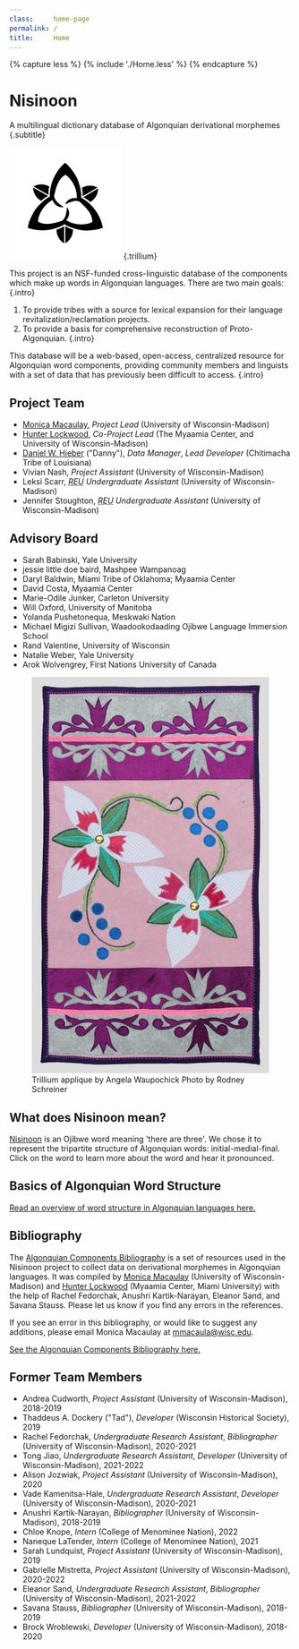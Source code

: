 ```yaml
---
class:     home-page
permalink: /
title:     Home
---
```


{% capture less %}
  {% include './Home.less' %}
{% endcapture %}

<style>
  {{ less | css }}
</style>

# Nisinoon

A multilingual dictionary database of Algonquian derivational morphemes {.subtitle}

![stylized trillium flower icon](/images/trillium.svg) {.trillium}

This project is an NSF-funded cross-linguistic database of the components which make up words in Algonquian languages. There are two main goals: {.intro}

1. To provide tribes with a source for lexical expansion for their language revitalization/reclamation projects.
2. To provide a basis for comprehensive reconstruction of Proto-Algonquian.
{.intro}

This database will be a web-based, open-access, centralized resource for Algonquian word components, providing community members and linguists with a set of data that has previously been difficult to access. {.intro}

## Project Team

- [Monica Macaulay][website-monica], *Project Lead* (University of Wisconsin-Madison)
- [Hunter Lockwood][website-hunter], *Co-Project Lead* (The Myaamia Center, and University of Wisconsin-Madison)
- [Daniel W. Hieber][website-danny] ("Danny"), *Data Manager*, *Lead Developer* (Chitimacha Tribe of Louisiana)
- Vivian Nash, *Project Assistant* (University of Wisconsin-Madison)
- Leksi Scarr, *<abbr title='Research Experience for Undergraduates'>REU</abbr> Undergraduate Assistant* (University of Wisconsin-Madison)
- Jennifer Stoughton, *<abbr title='Research Experience for Undergraduates'>REU</abbr> Undergraduate Assistant* (University of Wisconsin-Madison)

## Advisory Board

- Sarah Babinski, Yale University
- jessie little doe baird, Mashpee Wampanoag
- Daryl Baldwin, Miami Tribe of Oklahoma; Myaamia Center
- David Costa, Myaamia Center
- Marie-Odile Junker, Carleton University
- Will Oxford, University of Manitoba
- Yolanda Pushetonequa, Meskwaki Nation
- Michael Migizi Sullivan, Waadookodaading Ojibwe Language Immersion School
- Rand Valentine, University of Wisconsin
- Natalie Weber, Yale University
- Arok Wolvengrey, First Nations University of Canada

<figure class=textile>
  <img alt='A rectangular textile hand made by Angela Waupochick for the Nisinoon project, displaying a top-down view of two trillium flowers at opposite corners of a pink square in the center, bordered by side views of two trillium flowers along the top and bottom. Photo by Rodney Schreiner.' src=/images/textile.jpg>
  <figcaption>
    <span>Trillium applique by Angela Waupochick</span>
    <span>Photo by Rodney Schreiner</span>
  </figcaption>
</figure>

## What does Nisinoon mean?

[Nisinoon][nisinoon-entry] is an Ojibwe word meaning 'there are three'. We chose it to represent the tripartite structure of Algonquian words: initial-medial-final. Click on the word to learn more about the word and hear it pronounced.

## Basics of Algonquian Word Structure

[Read an overview of word structure in Algonquian languages here.](/grammar)

## Bibliography

The [Algonquian Components Bibliography](/bibliography) is a set of resources used in the Nisinoon project to collect data on derivational morphemes in Algonquian languages. It was compiled by [Monica Macaulay][website-monica] (University of Wisconsin-Madison) and [Hunter Lockwood][website-hunter] (Myaamia Center, Miami University) with the help of Rachel Fedorchak, Anushri Kartik-Narayan, Eleanor Sand, and Savana Stauss. Please let us know if you find any errors in the references.

If you see an error in this bibliography, or would like to suggest any additions, please email Monica Macaulay at [mmacaula@wisc.edu](mailto:mmacaula@wisc.edu).

[See the Algonquian Components Bibliography here.](/bibliography)

## Former Team Members

- Andrea Cudworth, *Project Assistant* (University of Wisconsin-Madison), 2018-2019
- Thaddeus A. Dockery ("Tad"), *Developer* (Wisconsin Historical Society), 2019
- Rachel Fedorchak, *Undergraduate Research Assistant*, *Bibliographer* (University of Wisconsin-Madison), 2020-2021
- Tong Jiao, *Undergraduate Research Assistant*, *Developer* (University of Wisconsin-Madison), 2021-2022
- Alison Jozwiak, *Project Assistant* (University of Wisconsin-Madison), 2020
- Vade Kamenitsa-Hale, *Undergraduate Research Assistant*, *Developer* (University of Wisconsin-Madison), 2020-2021
- Anushri Kartik-Narayan, *Bibliographer* (University of Wisconsin-Madison), 2018-2019
- Chloe Knope, *Intern* (College of Menominee Nation), 2022
- Naneque LaTender, *Intern* (College of Menominee Nation), 2021
- Sarah Lundquist, *Project Assistant* (University of Wisconsin-Madison), 2019
- Gabrielle Mistretta, *Project Assistant* (University of Wisconsin-Madison), 2020-2022
- Eleanor Sand, *Undergraduate Research Assistant*, *Bibliographer* (University of Wisconsin-Madison), 2021-2022
- Savana Stauss, *Bibliographer* (University of Wisconsin-Madison), 2018-2019
- Brock Wroblewski, *Developer* (University of Wisconsin-Madison), 2018-2020

<!-- LINKS -->
[nisinoon-entry]: https://ojibwe.lib.umn.edu/main-entry/nisinoon-vii
[website-danny]:  https://github.com/dwhieb
[website-hunter]: https://miamioh.edu/myaamia-center/about/staff-faculty-affiliates/lockwood/index.html
[website-monica]: https://monicamacaulay.com/

